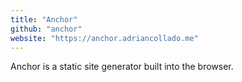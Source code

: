 ```yaml
---
title: "Anchor"
github: "anchor"
website: "https://anchor.adriancollado.me"
---
```


Anchor is a static site generator built into the browser.
